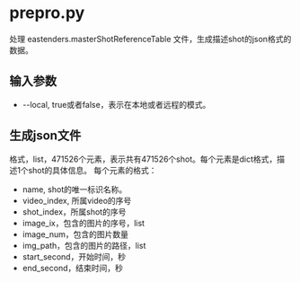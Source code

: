 # prepro.py

处理 eastenders.masterShotReferenceTable 文件，生成描述shot的json格式的数据。

## 输入参数

- --local, true或者false，表示在本地或者远程的模式。

## 生成json文件

格式，list，471526个元素，表示共有471526个shot。每个元素是dict格式，描述1个shot的具体信息。
每个元素的格式：

- name, shot的唯一标识名称。
- video_index, 所属video的序号
- shot_index，所属shot的序号
- image_ix，包含的图片的序号，list
- image_num，包含的图片数量
- img_path，包含的图片的路径，list
- start_second，开始时间，秒
- end_second，结束时间，秒
